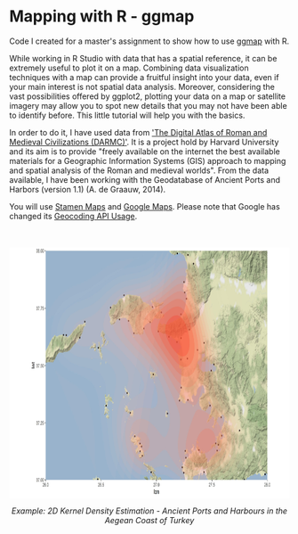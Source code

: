 # Mapping with R - ggmap

Code I created for a master's assignment to show how to use <a href="https://github.com/dkahle/ggmap">ggmap</a> with R.


While working in R Studio with data that has a spatial reference, it can be extremely useful to plot it on a map. Combining data visualization techniques with a map can provide a fruitful insight into your data, even if your main interest is not spatial data analysis. Moreover, considering the vast possibilities offered by ggplot2, plotting your data on a map or satellite imagery may allow you to spot new details that you may not have been able to identify before. This little tutorial will help you with the basics.
 
In order to do it, I have used data from <a href="https://darmc.harvard.edu">'The Digital Atlas of Roman and Medieval Civilizations (DARMC)'</a>. It is a project hold by Harvard University and its aim is to provide "freely available on the internet the best available materials for a Geographic Information Systems (GIS) approach to mapping and spatial analysis of the Roman and medieval worlds". From the data available, I have been working with the Geodatabase of Ancient Ports and Harbors (version 1.1) (A. de Graauw, 2014).

You will use <a href="http://maps.stamen.com">Stamen Maps</a> and <a href="https://www.google.com/maps">Google Maps</a>. Please note that Google has changed its <a href="https://developers.google.com/maps/documentation/geocoding/usage-and-billing">Geocoding API Usage</a>.  
</br>
</br>
<p align="center">
 <img src="./images/AegeanTurkey_Kernel.jpeg" width="770" height="450" align="middle"/>
</p>

<p align="center">
 <i> Example: 2D Kernel Density Estimation - Ancient Ports and Harbours in the Aegean Coast of Turkey</i>
</p> 

